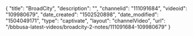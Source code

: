 {
    "title": "BroadCity",
    "description": "",
    "channelid": "111091684",
    "videoid": "109980679",
    "date_created": "1502520898",
    "date_modified": "1504049171",
    "type": "captivate",
    "layout": "channelVideo",
    "url": "\/bbbusa-latest-videos\/broadcity-2-notes\/111091684-109980679"
}